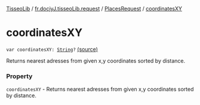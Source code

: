 [TisseoLib](../../index.md) / [fr.docjyJ.tisseoLib.request](../index.md) / [PlacesRequest](index.md) / [coordinatesXY](./coordinates-x-y.md)

# coordinatesXY

`var coordinatesXY: `[`String`](https://kotlinlang.org/api/latest/jvm/stdlib/kotlin/-string/index.html)`?` [(source)](https://github.com/docjyj/tisseoLib/tree/master/src/main/kotlin/fr/docjyJ/tisseoLib/request/PlacesRequest.kt#L45)

Returns nearest adresses from given x,y coordinates sorted by distance.

### Property

`coordinatesXY` - Returns nearest adresses from given x,y coordinates sorted by distance.